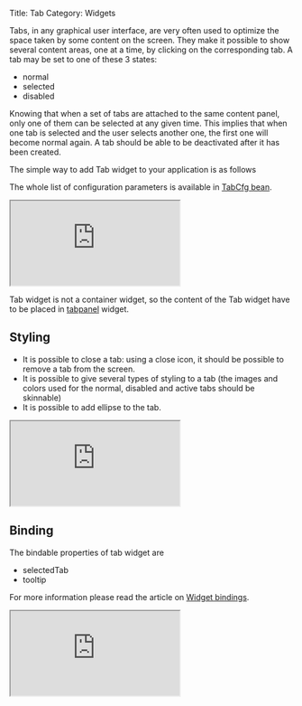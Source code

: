 Title: Tab
Category: Widgets

Tabs, in any graphical user interface, are very often used to optimize the space taken by some content on the screen.
They make it possible to show several content areas, one at a time, by clicking on the corresponding tab.
A tab may be set to one of these 3 states:

* normal
* selected
* disabled

Knowing that when a set of tabs are attached to the same content panel, only one of them can be selected at any given time.
This implies that when one tab is selected and the user selects another one, the first one will become normal again.
A tab should be able to be deactivated after it has been created.

The simple way to add Tab widget to your application is as follows

<script src='http://snippets.ariatemplates.com/snippets/github.com/ariatemplates/documentation-code/%VERSION%/snippets/widgets/tab/Snippet.tpl?tag=wgtTabSnippet1&lang=at&outdent=true'></script>

The whole list of configuration parameters is available in [TabCfg bean](http://ariatemplates.com/api/#aria.widgets.CfgBeans:TabCfg).

<iframe class='samples' src='http://snippets.ariatemplates.com/samples/github.com/ariatemplates/documentation-code/%VERSION%/samples/widgets/tab/?skip=1' ></iframe>

Tab widget is not a container widget, so the content of the Tab widget have to be placed in [tabpanel](tabpanel) widget.

## Styling

* It is possible to close a tab: using a close icon, it should be possible to remove a tab from the screen.
* It is possible to give several types of styling to a tab (the images and colors used for the normal, disabled and active tabs should be skinnable)
* It is possible to add ellipse to the tab.

<script src='http://snippets.ariatemplates.com/snippets/github.com/ariatemplates/documentation-code/%VERSION%/snippets/widgets/tab/Snippet.tpl?tag=wgtTabSnippet2&lang=at&outdent=true'></script>

<iframe class='samples' src='http://snippets.ariatemplates.com/samples/github.com/ariatemplates/documentation-code/%VERSION%/samples/widgets/tab/styling/?skip=1' ></iframe>

## Binding

The bindable properties of tab widget are

* selectedTab
* tooltip

<script src='http://snippets.ariatemplates.com/snippets/github.com/ariatemplates/documentation-code/%VERSION%/snippets/widgets/tab/Snippet.tpl?tag=wgtTabSnippet3&lang=at&outdent=true'></script>

For more information please read the article on [Widget bindings](widget_bindings).

<iframe class='samples' src='http://snippets.ariatemplates.com/samples/github.com/ariatemplates/documentation-code/%VERSION%/samples/widgets/tab/binding/?skip=1' ></iframe>
